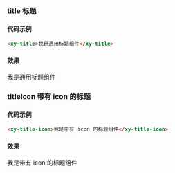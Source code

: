 ### title 标题

#### 代码示例
```html
<xy-title>我是通用标题组件</xy-title>
```
#### 效果

<ele-xy-title>我是通用标题组件</ele-xy-title>

### titleIcon 带有 icon 的标题

#### 代码示例

```html
<xy-title-icon>我是带有 icon 的标题组件</xy-title-icon>
```

#### 效果

<ele-xy-title-icon>我是带有 icon 的标题组件</ele-xy-title-icon>
